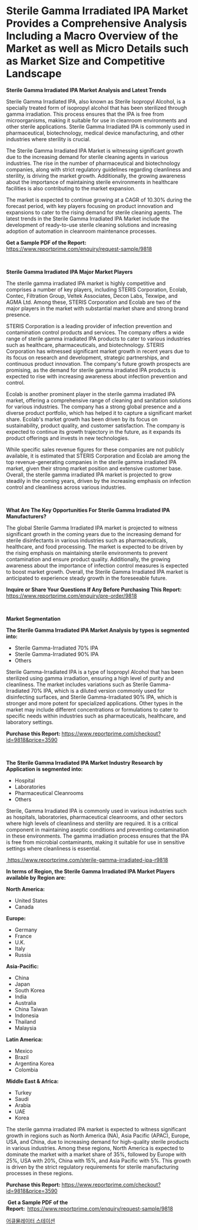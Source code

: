 <p><h1>Sterile Gamma Irradiated IPA Market Provides a Comprehensive Analysis Including a Macro Overview of the Market as well as Micro Details such as Market Size and Competitive Landscape</h1></p><p><strong>Sterile Gamma Irradiated IPA Market Analysis and Latest Trends</strong></p>
<p><p>Sterile Gamma Irradiated IPA, also known as Sterile Isopropyl Alcohol, is a specially treated form of isopropyl alcohol that has been sterilized through gamma irradiation. This process ensures that the IPA is free from microorganisms, making it suitable for use in cleanroom environments and other sterile applications. Sterile Gamma Irradiated IPA is commonly used in pharmaceutical, biotechnology, medical device manufacturing, and other industries where sterility is crucial.</p><p>The Sterile Gamma Irradiated IPA Market is witnessing significant growth due to the increasing demand for sterile cleaning agents in various industries. The rise in the number of pharmaceutical and biotechnology companies, along with strict regulatory guidelines regarding cleanliness and sterility, is driving the market growth. Additionally, the growing awareness about the importance of maintaining sterile environments in healthcare facilities is also contributing to the market expansion.</p><p>The market is expected to continue growing at a CAGR of 10.30% during the forecast period, with key players focusing on product innovation and expansions to cater to the rising demand for sterile cleaning agents. The latest trends in the Sterile Gamma Irradiated IPA Market include the development of ready-to-use sterile cleaning solutions and increasing adoption of automation in cleanroom maintenance processes.</p></p>
<p><strong>Get a Sample PDF of the Report:&nbsp;</strong> <a href="https://www.reportprime.com/enquiry/request-sample/9818">https://www.reportprime.com/enquiry/request-sample/9818</a></p>
<p>&nbsp;</p>
<p><strong>Sterile Gamma Irradiated IPA Major Market Players</strong></p>
<p><p>The sterile gamma irradiated IPA market is highly competitive and comprises a number of key players, including STERIS Corporation, Ecolab, Contec, Filtration Group, Veltek Associates, Decon Labs, Texwipe, and AGMA Ltd. Among these, STERIS Corporation and Ecolab are two of the major players in the market with substantial market share and strong brand presence.</p><p>STERIS Corporation is a leading provider of infection prevention and contamination control products and services. The company offers a wide range of sterile gamma irradiated IPA products to cater to various industries such as healthcare, pharmaceuticals, and biotechnology. STERIS Corporation has witnessed significant market growth in recent years due to its focus on research and development, strategic partnerships, and continuous product innovation. The company's future growth prospects are promising, as the demand for sterile gamma irradiated IPA products is expected to rise with increasing awareness about infection prevention and control.</p><p>Ecolab is another prominent player in the sterile gamma irradiated IPA market, offering a comprehensive range of cleaning and sanitation solutions for various industries. The company has a strong global presence and a diverse product portfolio, which has helped it to capture a significant market share. Ecolab's market growth has been driven by its focus on sustainability, product quality, and customer satisfaction. The company is expected to continue its growth trajectory in the future, as it expands its product offerings and invests in new technologies.</p><p>While specific sales revenue figures for these companies are not publicly available, it is estimated that STERIS Corporation and Ecolab are among the top revenue-generating companies in the sterile gamma irradiated IPA market, given their strong market position and extensive customer base. Overall, the sterile gamma irradiated IPA market is projected to grow steadily in the coming years, driven by the increasing emphasis on infection control and cleanliness across various industries.</p></p>
<p>&nbsp;</p>
<p><strong>What Are The Key Opportunities For Sterile Gamma Irradiated IPA Manufacturers?</strong></p>
<p><p>The global Sterile Gamma Irradiated IPA market is projected to witness significant growth in the coming years due to the increasing demand for sterile disinfectants in various industries such as pharmaceuticals, healthcare, and food processing. The market is expected to be driven by the rising emphasis on maintaining sterile environments to prevent contamination and ensure product quality. Additionally, the growing awareness about the importance of infection control measures is expected to boost market growth. Overall, the Sterile Gamma Irradiated IPA market is anticipated to experience steady growth in the foreseeable future.</p></p>
<p><strong>Inquire or Share Your Questions If Any Before Purchasing This Report:</strong> <a href="https://www.reportprime.com/enquiry/pre-order/9818">https://www.reportprime.com/enquiry/pre-order/9818</a></p>
<p>&nbsp;</p>
<p><strong>Market Segmentation</strong></p>
<p><strong>The Sterile Gamma Irradiated IPA Market Analysis by types is segmented into:</strong></p>
<p><ul><li>Sterile Gamma-Irradiated 70% IPA</li><li>Sterile Gamma-Irradiated 90% IPA</li><li>Others</li></ul></p>
<p><p>Sterile Gamma-Irradiated IPA is a type of Isopropyl Alcohol that has been sterilized using gamma irradiation, ensuring a high level of purity and cleanliness. The market includes variations such as Sterile Gamma-Irradiated 70% IPA, which is a diluted version commonly used for disinfecting surfaces, and Sterile Gamma-Irradiated 90% IPA, which is stronger and more potent for specialized applications. Other types in the market may include different concentrations or formulations to cater to specific needs within industries such as pharmaceuticals, healthcare, and laboratory settings.</p></p>
<p><strong>Purchase this Report:&nbsp;</strong><a href="https://www.reportprime.com/checkout?id=9818&price=3590">https://www.reportprime.com/checkout?id=9818&price=3590</a></p>
<p>&nbsp;</p>
<p><strong>The Sterile Gamma Irradiated IPA Market Industry Research by Application is segmented into:</strong></p>
<p><ul><li>Hospital</li><li>Laboratories</li><li>Pharmaceutical Cleanrooms</li><li>Others</li></ul></p>
<p><p>Sterile, Gamma Irradiated IPA is commonly used in various industries such as hospitals, laboratories, pharmaceutical cleanrooms, and other sectors where high levels of cleanliness and sterility are required. It is a critical component in maintaining aseptic conditions and preventing contamination in these environments. The gamma irradiation process ensures that the IPA is free from microbial contaminants, making it suitable for use in sensitive settings where cleanliness is essential.</p></p>
<p><a href="https://www.reportprime.com/sterile-gamma-irradiated-ipa-r9818">&nbsp;https://www.reportprime.com/sterile-gamma-irradiated-ipa-r9818</a></p>
<p><strong>In terms of Region, the Sterile Gamma Irradiated IPA Market Players available by Region are:</strong></p>
<p>
    <p> <strong> North America: </strong>
        <ul>
            <li>United States</li>
            <li>Canada</li>
        </ul>
        </p> 
    <p> <strong> Europe: </strong>
        <ul>
            <li>Germany</li>
            <li>France</li>
            <li>U.K.</li>
            <li>Italy</li>
            <li>Russia</li>
        </ul>
        </p> 
    <p> <strong> Asia-Pacific: </strong>
        <ul>
            <li>China</li>
            <li>Japan</li>
            <li>South Korea</li>
            <li>India</li>
            <li>Australia</li>
            <li>China Taiwan</li>
            <li>Indonesia</li>
            <li>Thailand</li>
            <li>Malaysia</li>
        </ul>
        </p> 
    <p> <strong> Latin America: </strong>
        <ul>
            <li>Mexico</li>
            <li>Brazil</li>
            <li>Argentina Korea</li>
            <li>Colombia</li>
        </ul>
        </p> 
    <p> <strong> Middle East & Africa: </strong>
        <ul>
            <li>Turkey</li>
            <li>Saudi</li>
            <li>Arabia</li>
            <li>UAE</li>
            <li>Korea</li>
        </ul>
    </p>
    </p>
<p><p>The sterile gamma irradiated IPA market is expected to witness significant growth in regions such as North America (NA), Asia Pacific (APAC), Europe, USA, and China, due to increasing demand for high-quality sterile products in various industries. Among these regions, North America is expected to dominate the market with a market share of 35%, followed by Europe with 25%, USA with 20%, China with 15%, and Asia Pacific with 5%. This growth is driven by the strict regulatory requirements for sterile manufacturing processes in these regions.</p></p>
<p><strong>Purchase this Report: </strong><a href="https://www.reportprime.com/checkout?id=9818&price=3590">https://www.reportprime.com/checkout?id=9818&price=3590</a></p>
<p>&nbsp;<strong>Get a Sample PDF of the Report:&nbsp;&nbsp;</strong><a href="https://www.reportprime.com/enquiry/request-sample/9818">https://www.reportprime.com/enquiry/request-sample/9818</a></p>
<p><strong></strong></p>
<p><p><a href="https://github.com/sougarounis/Market-Research-Report-List-3/blob/main/196379521542.md">어큐뮬레이터 스테이션</a></p></p>